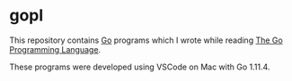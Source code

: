 # gopl

This repository contains [Go](https://golang.org) programs which I wrote while reading [The Go Programming Language](https://www.gopl.io).

These programs were developed using VSCode on Mac with Go 1.11.4.
